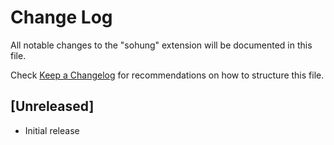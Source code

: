 # Change Log

All notable changes to the "sohung" extension will be documented in this file.

Check [Keep a Changelog](http://keepachangelog.com/) for recommendations on how to structure this file.

## [Unreleased]

- Initial release